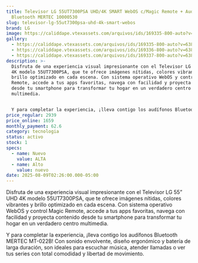 ```yaml
---
title: Televisor LG 55UT7300PSA UHD/4K SMART WebOS c/Magic Remote + Audifonos
  Bluetooth MERTEC 10000530
slug: televisor-lg-55ut7300psa-uhd-4k-smart-webos
brand: LG
image: https://caliddape.vtexassets.com/arquivos/ids/169335-800-auto?v=638876876510830000&width=800&height=auto&aspect=true
gallery:
  - https://caliddape.vtexassets.com/arquivos/ids/169335-800-auto?v=638876876510830000&width=800&height=auto&aspect=true
  - https://caliddape.vtexassets.com/arquivos/ids/169336-800-auto?v=638876876511300000&width=800&height=auto&aspect=true
  - https://caliddape.vtexassets.com/arquivos/ids/169337-800-auto?v=638876845872330000&width=800&height=auto&aspect=true
description: >-
  Disfruta de una experiencia visual impresionante con el Televisor LG 55” UHD
  4K modelo 55UT7300PSA, que te ofrece imágenes nítidas, colores vibrantes y
  brillo optimizado en cada escena. Con sistema operativo WebOS y control Magic
  Remote, accede a tus apps favoritas, navega con facilidad y proyecta contenido
  desde tu smartphone para transformar tu hogar en un verdadero centro
  multimedia.


  Y para completar la experiencia, ¡lleva contigo los audífonos Bluetooth MERTEC MT-022B! Con sonido envolvente, diseño ergonómico y batería de larga duración, son ideales para escuchar música, atender llamadas o ver tus series con total comodidad y libertad de movimiento.
price_regular: 2939
price_online: 1659
monthly_payment: 62.6
category: tecnologia
status: activo
stock: 1
specs:
  - name: Nuevo
    value: ALTA
  - name: Alto
    value: nuevo
date: 2025-08-09T02:26:00.000-05:00
---
```


Disfruta de una experiencia visual impresionante con el Televisor LG 55” UHD 4K modelo 55UT7300PSA, que te ofrece imágenes nítidas, colores vibrantes y brillo optimizado en cada escena. Con sistema operativo WebOS y control Magic Remote, accede a tus apps favoritas, navega con facilidad y proyecta contenido desde tu smartphone para transformar tu hogar en un verdadero centro multimedia.

Y para completar la experiencia, ¡lleva contigo los audífonos Bluetooth MERTEC MT-022B! Con sonido envolvente, diseño ergonómico y batería de larga duración, son ideales para escuchar música, atender llamadas o ver tus series con total comodidad y libertad de movimiento.
